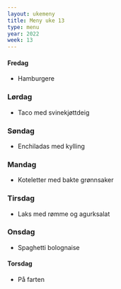 ```yaml
---
layout: ukemeny
title: Meny uke 13
type: menu
year: 2022
week: 13
---
```


#### Fredag

- Hamburgere

### Lørdag

- Taco med svinekjøttdeig

### Søndag

- Enchiladas med kylling

### Mandag

- Koteletter med bakte grønnsaker

### Tirsdag

- Laks med rømme og agurksalat

### Onsdag

- Spaghetti bolognaise

#### Torsdag

- På farten

